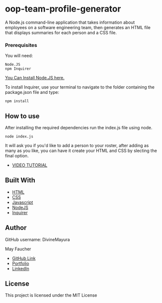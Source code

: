 # oop-team-profile-generator
A Node.js command-line application that takes information about employees on a software engineering team, then generates an HTML file that displays summaries for each person and a CSS file.


### Prerequisites

You will need:

```
Node.JS
npm Inquirer
```
[You Can Install Node.JS here.](https://nodejs.org/en/)

To install Inquirer, use your terminal to navigate to the folder containing the package.json file and type:
```
npm install
```


## How to use

After installing the required dependencies run the index.js file using node.

```
node index.js
```

It will ask you if you'd like to add a person to your roster,
after adding as many as you like, you can have it create your HTML and CSS by slecting the final option.


* [VIDEO TUTORIAL](https://drive.google.com/file/d/1rbPQYx7GTJ4pOAQqQZ_a61T61wfKZ-xG/view?usp=sharing)


## Built With

* [HTML](https://developer.mozilla.org/en-US/docs/Web/HTML)
* [CSS](https://developer.mozilla.org/en-US/docs/Web/CSS)
* [Javascript](https://developer.mozilla.org/en-US/docs/Web/JavaScript)
* [NodeJS](https://nodejs.org/en/)
* [Inquirer](https://www.npmjs.com/package/inquirer)

## Author 
  GitHub username: DivineMayura
  

  May Faucher


  - [GitHub Link](https://github.com/DivineMayura)
  - [Portfolio](https://divinemayura.github.io/portfolio-2/)
  - [LinkedIn](https://www.linkedin.com/in/mayfaucher/)


## License

This project is licensed under the MIT License 

